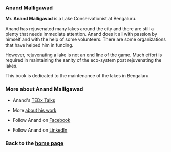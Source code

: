 ### Anand Malligawad


**Mr. Anand Malligavad** is a Lake Conservationist at Bengaluru.

Anand has rejuvenated many lakes around the city and there are still a plenty that needs immediate attention. Anand does it all with passion by himself and with the help of some volunteers. There are some organizations that have helped him in funding.

However, rejuvenating a lake is not an end line of the game. Much effort is required in maintaining the sanity of the eco-system post rejuvenating the lakes.

This book is dedicated to the maintenance of the lakes in Bengaluru. 

### More about Anand Malligawad

- Anand's [TEDx Talks](https://www.youtube.com/watch?v=FCGQzTG2_x8)

- More [about his work](https://www.youtube.com/watch?v=ptKRk1VPH0A)

- Follow Anand on [Facebook](https://www.facebook.com/anandmalligavadlakes/)
 
- Follow Anand on [LinkedIn](https://www.linkedin.com/in/anand-malligavad-4588842b/)

### Back to the [home page](README.md)

